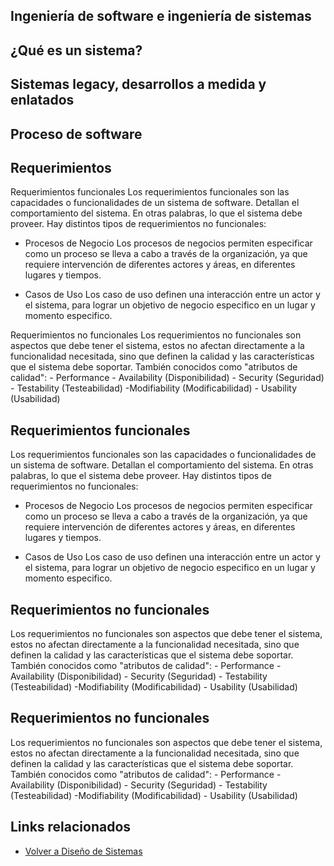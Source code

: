 Ingeniería de software e ingeniería de sistemas
-----------------------------------------------

¿Qué es un sistema?
-------------------

Sistemas legacy, desarrollos a medida y enlatados
-------------------------------------------------

Proceso de software
-------------------

Requerimientos
--------------

Requerimientos funcionales Los requerimientos funcionales son las capacidades o funcionalidades de un sistema de software. Detallan el comportamiento del sistema. En otras palabras, lo que el sistema debe proveer. Hay distintos tipos de requerimientos no funcionales:

- Procesos de Negocio Los procesos de negocios permiten especificar como un proceso se lleva a cabo a través de la organización, ya que requiere intervención de diferentes actores y áreas, en diferentes lugares y tiempos.

- Casos de Uso Los caso de uso definen una interacción entre un actor y el sistema, para lograr un objetivo de negocio especifico en un lugar y momento especifico.

Requerimientos no funcionales Los requerimientos no funcionales son aspectos que debe tener el sistema, estos no afectan directamente a la funcionalidad necesitada, sino que definen la calidad y las características que el sistema debe soportar. También conocidos como "atributos de calidad": - Performance - Availability (Disponibilidad) - Security (Seguridad) - Testability (Testeabilidad) -Modifiability (Modificabilidad) - Usability (Usabilidad)

Requerimientos funcionales
--------------------------

Los requerimientos funcionales son las capacidades o funcionalidades de un sistema de software. Detallan el comportamiento del sistema. En otras palabras, lo que el sistema debe proveer. Hay distintos tipos de requerimientos no funcionales:

- Procesos de Negocio Los procesos de negocios permiten especificar como un proceso se lleva a cabo a través de la organización, ya que requiere intervención de diferentes actores y áreas, en diferentes lugares y tiempos.

- Casos de Uso Los caso de uso definen una interacción entre un actor y el sistema, para lograr un objetivo de negocio especifico en un lugar y momento especifico.

Requerimientos no funcionales
-----------------------------

Los requerimientos no funcionales son aspectos que debe tener el sistema, estos no afectan directamente a la funcionalidad necesitada, sino que definen la calidad y las características que el sistema debe soportar. También conocidos como "atributos de calidad": - Performance - Availability (Disponibilidad) - Security (Seguridad) - Testability (Testeabilidad) -Modifiability (Modificabilidad) - Usability (Usabilidad)

Requerimientos no funcionales
-----------------------------

Los requerimientos no funcionales son aspectos que debe tener el sistema, estos no afectan directamente a la funcionalidad necesitada, sino que definen la calidad y las características que el sistema debe soportar. También conocidos como "atributos de calidad": - Performance - Availability (Disponibilidad) - Security (Seguridad) - Testability (Testeabilidad) -Modifiability (Modificabilidad) - Usability (Usabilidad)

Links relacionados
------------------

-   [Volver a Diseño de Sistemas](design-temario.html)

